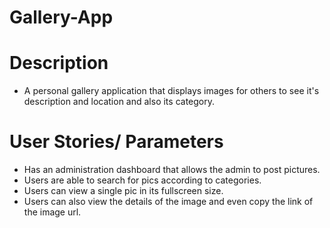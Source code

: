 # Gallery-App

# Description
 
 - A personal gallery application that displays images for others to see it's description and location
 and also its category.

 # User Stories/ Parameters

 - Has an administration dashboard that allows the admin to post pictures.
 - Users are able to search for pics according to categories.
 - Users can view a single pic in its fullscreen size.
 - Users can also view the details of the image and even copy the link of the image url.



